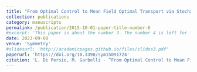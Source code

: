 ```yaml
---
title: "From Optimal Control to Mean Field Optimal Transport via Stochastic Neural Networks"
collection: publications
category: manuscripts
permalink: /publication/2015-10-01-paper-title-number-6
#excerpt: 'This paper is about the number 3. The number 4 is left for future work.'
date: 2023-09-08
venue: 'Symmetry'
#slidesurl: 'http://academicpages.github.io/files/slides3.pdf'
paperurl: 'https://doi.org/10.3390/sym15091724'
citation: 'L. Di Persio, M. Garbelli - “From Optimal Control to Mean Field Optimal Transport via Stochastic Neural Networks” Symmetry 2023, 15(9), 1724; https://doi.org/10.3390/sym15091724'
---
```


